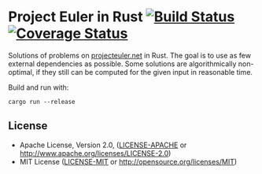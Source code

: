 # Project Euler in Rust [![Build Status](https://travis-ci.org/boxdot/projecteuler-rs.svg?branch=master)](https://travis-ci.org/boxdot/projecteuler-rs) [![Coverage Status](https://coveralls.io/repos/github/boxdot/projecteuler-rs/badge.svg?branch=master)](https://coveralls.io/github/boxdot/projecteuler-rs?branch=master)

Solutions of problems on [projecteuler.net](http://projecteuler.net) in Rust. The goal is to use as few external dependencies as possible. Some solutions are algorithmically non-optimal, if they still can be computed for the given input in reasonable time.

Build and run with:
```
cargo run --release
```

## License

 * Apache License, Version 2.0, ([LICENSE-APACHE](LICENSE-APACHE) or
   http://www.apache.org/licenses/LICENSE-2.0)
 * MIT License ([LICENSE-MIT](LICENSE-MIT) or
   http://opensource.org/licenses/MIT)
